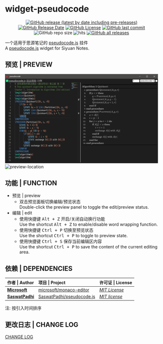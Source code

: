 # widget-pseudocode

<center>

[![GitHub release (latest by date including pre-releases)](https://img.shields.io/github/v/release/Zuoqiu-Yingyi/widget-pseudocode?include_prereleases&style=flat-square)](https://github.com/Zuoqiu-Yingyi/widget-pseudocode/releases/latest)
[![GitHub Release Date](https://img.shields.io/github/release-date/Zuoqiu-Yingyi/widget-pseudocode?style=flat-square)](https://github.com/Zuoqiu-Yingyi/widget-pseudocode/releases/latest)
[![GitHub License](https://img.shields.io/github/license/Zuoqiu-Yingyi/widget-pseudocode?style=flat-square)](https://github.com/Zuoqiu-Yingyi/widget-pseudocode/blob/main/LICENSE)
[![GitHub last commit](https://img.shields.io/github/last-commit/Zuoqiu-Yingyi/widget-pseudocode?style=flat-square)](https://github.com/Zuoqiu-Yingyi/widget-pseudocode/commits/main)
![GitHub repo size](https://img.shields.io/github/repo-size/Zuoqiu-Yingyi/widget-pseudocode?style=flat-square)
![hits](https://hits.b3log.org/Zuoqiu-Yingyi/widget-pseudocode.svg)
[![GitHub all releases](https://img.shields.io/github/downloads/Zuoqiu-Yingyi/widget-pseudocode/total?style=flat-square)](https://github.com/Zuoqiu-Yingyi/widget-pseudocode/releases)

</center>

一个适用于思源笔记的 [pseudocode.js](https://saswat.padhi.me/pseudocode.js/) 挂件  
A [pseudocode.js](https://saswat.padhi.me/pseudocode.js/) widget for Siyuan Notes.

## 预览 | PREVIEW

![preview-relative](./preview.png)
![preview-location](/widgets/pseudocode/preview.png)

## 功能 | FUNCTION

- 预览 | preview
  - 双击预览面板切换编辑/预览状态  
    Double-click the preview panel to toggle the edit/preview status.
- 编辑 | edit
  - 使用快捷键 <kbd>Alt + Z</kbd> 开启/关闭自动换行功能  
    Use the shortcut <kbd>Alt + Z</kbd> to enable/disable word wrapping function.
  - 使用快捷键 <kbd>Ctrl + P</kbd> 切换至预览状态  
    Use the shortcut <kbd>Ctrl + P</kbd> to toggle to preview state.
  - 使用快捷键 <kbd>Ctrl + S</kbd> 保存当前编辑区内容  
    Use the shortcut <kbd>Ctrl + P</kbd> to save the content of the current editing area.

## 依赖 | DEPENDENCIES

| 作者 \| Author                                    | 项目 \| Project                                                           | 许可证 \| License                                                                 |
| :------------------------------------------------ | :------------------------------------------------------------------------ | :-------------------------------------------------------------------------------- |
| **[Microsoft](https://github.com/microsoft)**     | [microsoft/monaco-editor](https://github.com/microsoft/monaco-editor)     | *[MIT License](https://github.com/microsoft/monaco-editor/blob/main/LICENSE.txt)* |
| **[SaswatPadhi](https://github.com/SaswatPadhi)** | [SaswatPadhi/pseudocode.js](https://github.com/SaswatPadhi/pseudocode.js) | *[MIT license](https://github.com/SaswatPadhi/pseudocode.js/blob/master/LICENSE)*                  |

注: 按引入时间排序

## 更改日志 | CHANGE LOG

[CHANGE LOG](./CHANGELOG.md)

